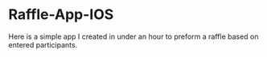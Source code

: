 # Raffle-App-IOS
Here is a simple app I created in under an hour to preform a raffle based on entered participants.

